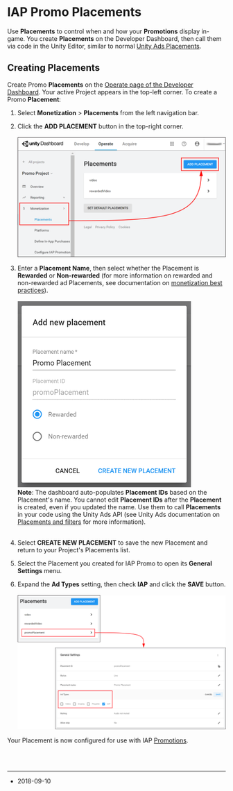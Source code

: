 # IAP Promo Placements

Use __Placements__ to control when and how your __Promotions__ display in-game. You create __Placements__ on the Developer Dashboard, then call them via code in the Unity Editor, similar to normal [Unity Ads Placements](https://unityads.unity3d.com/help/monetization/placements-and-filters). 

## Creating Placements
Create Promo __Placements__ on the [Operate page of the Developer Dashboard](https://operate.dashboard.unity3d.com/). Your active Project appears in the top-left corner. To create a Promo __Placement__:

1. Select __Monetization__ &gt; __Placements__ from the left navigation bar.
2. Click the __ADD PLACEMENT__ button in the top-right corner.<br/><br/>![Adding Placements in the Developer Dashboard](../uploads/Main/AddPlacement.png)

3. Enter a __Placement Name__, then select whether the Placement is **Rewarded** or __Non-rewarded__ (for more information on rewarded and non-rewarded ad Placements, see documentation on [monetization best practices](https://unityads.unity3d.com/help/monetization/best-practices)).<br/><br/>![Creating a new Placement in the Developer Dashboard](../uploads/Main/CreatePlacement.png)<br/>**Note**: The dashboard auto-populates __Placement IDs__ based on the Placement's name. You cannot edit __Placement IDs__ after the __Placement__ is created, even if you updated the name. Use them to call __Placements__ in your code using the Unity Ads API (see Unity Ads documentation on [Placements and filters](https://unityads.unity3d.com/help/monetization/placements-and-filters) for more information).<br/><br/>
4. Select __CREATE NEW PLACEMENT__ to save the new Placement and return to your Project's Placements list.
5. Select the Placement you created for IAP Promo to open its __General Settings__ menu.
6. Expand the __Ad Types__ setting, then check __IAP__ and click the __SAVE__ button.<br/><br/>![Specifying the IAP Placement type.](../uploads/Main/PlacementSettings.png)

Your Placement is now configured for use with IAP [Promotions](#IAPPromoPromotions).

<br/>
<br/>

-----
* <span class="page-edit">2018-09-10  <!-- include IncludeTextAmendPageYesEdit --></span>

